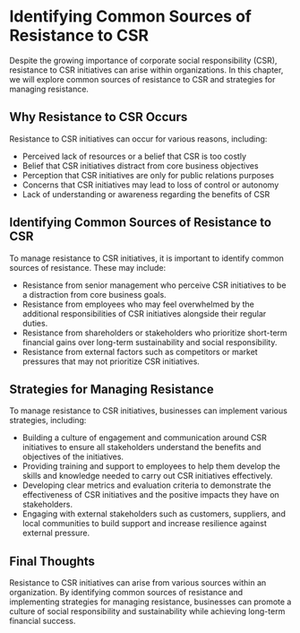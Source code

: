 Identifying Common Sources of Resistance to CSR
======================================================================================

Despite the growing importance of corporate social responsibility (CSR), resistance to CSR initiatives can arise within organizations. In this chapter, we will explore common sources of resistance to CSR and strategies for managing resistance.

Why Resistance to CSR Occurs
----------------------------

Resistance to CSR initiatives can occur for various reasons, including:

* Perceived lack of resources or a belief that CSR is too costly
* Belief that CSR initiatives distract from core business objectives
* Perception that CSR initiatives are only for public relations purposes
* Concerns that CSR initiatives may lead to loss of control or autonomy
* Lack of understanding or awareness regarding the benefits of CSR

Identifying Common Sources of Resistance to CSR
-----------------------------------------------

To manage resistance to CSR initiatives, it is important to identify common sources of resistance. These may include:

* Resistance from senior management who perceive CSR initiatives to be a distraction from core business goals.
* Resistance from employees who may feel overwhelmed by the additional responsibilities of CSR initiatives alongside their regular duties.
* Resistance from shareholders or stakeholders who prioritize short-term financial gains over long-term sustainability and social responsibility.
* Resistance from external factors such as competitors or market pressures that may not prioritize CSR initiatives.

Strategies for Managing Resistance
----------------------------------

To manage resistance to CSR initiatives, businesses can implement various strategies, including:

* Building a culture of engagement and communication around CSR initiatives to ensure all stakeholders understand the benefits and objectives of the initiatives.
* Providing training and support to employees to help them develop the skills and knowledge needed to carry out CSR initiatives effectively.
* Developing clear metrics and evaluation criteria to demonstrate the effectiveness of CSR initiatives and the positive impacts they have on stakeholders.
* Engaging with external stakeholders such as customers, suppliers, and local communities to build support and increase resilience against external pressure.

Final Thoughts
--------------

Resistance to CSR initiatives can arise from various sources within an organization. By identifying common sources of resistance and implementing strategies for managing resistance, businesses can promote a culture of social responsibility and sustainability while achieving long-term financial success.
